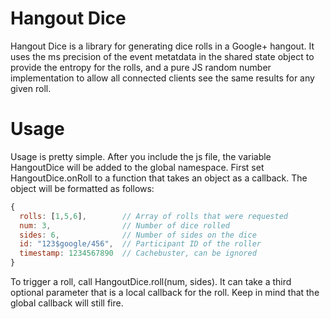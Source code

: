 Hangout Dice
============

Hangout Dice is a library for generating dice rolls in a Google+ hangout. It uses the ms precision of the event metatdata in the shared state object to provide the entropy for the rolls, and a pure JS random number implementation to allow all connected clients see the same results for any given roll.

Usage
=====

Usage is pretty simple.  After you include the js file, the variable HangoutDice will be added to the global namespace. First set HangoutDice.onRoll to a function that takes an object as a callback.  The object will be formatted as follows:
```javascript
{
  rolls: [1,5,6],        // Array of rolls that were requested
  num: 3,                // Number of dice rolled
  sides: 6,              // Number of sides on the dice
  id: "123$google/456",  // Participant ID of the roller
  timestamp: 1234567890  // Cachebuster, can be ignored
}

```

To trigger a roll, call HangoutDice.roll(num, sides).  It can take a third optional parameter that is a local callback for the roll.  Keep in mind that the global callback will still fire. 
